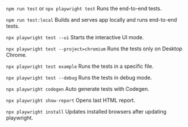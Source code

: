 `npm run test` or `npx playwright test`
Runs the end-to-end tests.

`npm run test:local`
Builds and serves app locally and runs end-to-end tests.

`npx playwright test --ui`
Starts the interactive UI mode.

`npx playwright test --project=chromium`
Runs the tests only on Desktop Chrome.

`npx playwright test example`
Runs the tests in a specific file.

`npx playwright test --debug`
Runs the tests in debug mode.

`npx playwright codegen`
Auto generate tests with Codegen.

`npx playwright show-report`
Opens last HTML report.

`npx playwright install`
Updates installed browsers after updating playwright.
